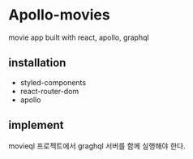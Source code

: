# Apollo-movies

movie app built with react, apollo, graphql

## installation 

- styled-components
- react-router-dom
- apollo

## implement
movieql 프로젝트에서 graghql 서버를 함께 실행해야 한다.